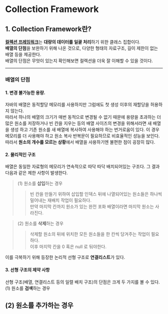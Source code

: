 # Collection Framework

## 1. Collection Framework란?
[**컬렉션 프레임워크**](https://docs.oracle.com/javase/8/docs/technotes/guides/collections/overview.html)는 **대량의 데이터를 일괄 처리**하기 위한 클래스 집합이다.<br>
**배열의 단점**을 보완하기 위해 나온 것으로, 다양한 형태의 자료구조, 길이 제한이 없는 배열 등을 제공한다.<br>
배열의 단점은 무엇이 있는지 확인해보면 컬렉션을 더욱 잘 이해할 수 있을 것이다.

------------------------------------------
### 배열의 단점 
#### 1. 변경 불가능한 용량.
자바의 배열은 동적할당 메모리를 사용하지만 그럼에도 첫 생성 이후의 재할당을 허용하지 않는다.<br>
따라서 하나의 배열의 크기가 매번 동적으로 변경될 수 없기 때문에 
용량을 초과하는 더 많은 원소를 저장하거나 빈 칸을 지우는 등의 배열 사이즈의 변경을 위해서라면 새 배열을 생성 하고 기존 원소를 새 배열에 복사하여 사용해야 하는 번거로움이 있다. 이 경우 메모리를 더 사용해야 하고 원소 복사 반복문이 필요하므로 비효율적인 성능을 보인다. <br>
따라서 **원소의 개수를 모르는 상황**에서 배열을 사용하기엔 불편한 점이 굉장히 많다.

#### 2. 물리적인 구조
배열은 동일한 자료형의 메모리가 연속적으로 따닥 따닥 배치되어있는 구조다. 그 결과 다음과 같은 제한 사항이 발생한다. <br>
>(1) 원소를 **삽입**하는 경우 
>	>빈 칸을 만들기 위하여 삽입할 인덱스 뒤에 나열되어있는 원소들은 하나씩 밀어내는 재배치 작업이 필요하다. <br>
>	>만약 마지막 칸까지 원소가 있는 완전 포화 배열이라면 마지막 원소는 사라진다.

>(2) 원소를 **삭제**하는 경우
>	> 삭제할 원소의 뒤에 위치한 모든 원소들을 한 칸씩 당겨주는 작업이 필요하다. <br>
> 	> 이후 마지막 칸을 0 혹은 null 로 둬야한다.

이를 극복하기 위해 등장한 논리적 선형 구조로 **연결리스트**가 있다.

#### 3. 선형 구조의 제약 사항 
선형 구조(배열, 연결리스트 등의 일렬 배치 구조)의 단점은 크게 두 가지를 볼 수 있다.
(1) 원소를 **검색**하는 경우 
>	


(2) 원소를 **추가**하는 경우 
------------------------------------------
